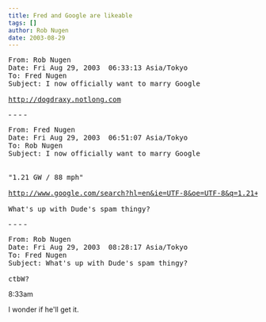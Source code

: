 ```yaml
---
title: Fred and Google are likeable
tags: []
author: Rob Nugen
date: 2003-08-29
---
```


<pre>
From: Rob Nugen
Date: Fri Aug 29, 2003  06:33:13 Asia/Tokyo
To: Fred Nugen
Subject: I now officially want to marry Google

<a href="http://dogdraxy.notlong.com">http://dogdraxy.notlong.com</a>
</pre>

<p>- - - -</p>

<pre>
From: Fred Nugen
Date: Fri Aug 29, 2003  06:51:07 Asia/Tokyo
To: Rob Nugen
Subject: I now officially want to marry Google


"1.21 GW / 88 mph"

<a href="http://www.google.com/search?hl=en&ie=UTF-8&oe=UTF-8&q=1.21+GW+%2F+88+mph">http://www.google.com/search?hl=en&ie=UTF-8&oe=UTF-8&q=1.21+GW+%2F+88+mph</a>

What's up with Dude's spam thingy?
</pre>

<p>- - - -</p>

<pre>
From: Rob Nugen
Date: Fri Aug 29, 2003  08:28:17 Asia/Tokyo
To: Fred Nugen
Subject: What's up with Dude's spam thingy? 

ctbW?
</pre>

<p class=date>8:33am</p>

<p>I wonder if he'll get it.</p>
